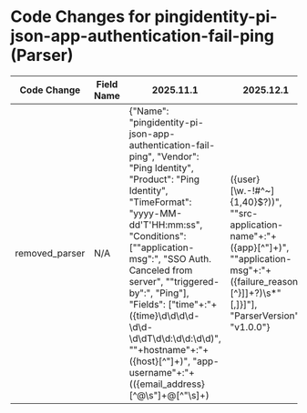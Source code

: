 # Code Changes for pingidentity-pi-json-app-authentication-fail-ping (Parser)

| Code Change | Field Name | 2025.11.1 | 2025.12.1 |
|-------------|------------|-----------|------------|
| removed_parser | N/A | {"Name": "pingidentity-pi-json-app-authentication-fail-ping", "Vendor": "Ping Identity", "Product": "Ping Identity", "TimeFormat": "yyyy-MM-dd'T'HH:mm:ss", "Conditions": ["\"application-msg\":", "SSO Auth. Canceled from server", "\"triggered-by\":", "Ping"], "Fields": ["time\"+:\"+({time}\d\d\d\d-\d\d-\d\dT\d\d:\d\d:\d\d)", "\"+hostname\"+:\"+({host}[^\"]+)", "app-username\"+:\"+(({email_address}[^@\s\"]+@[^\"\s]+)|({user}[\w\.\-\!\#\^\~]{1,40}\$?))", "\"src-application-name\"+:\"+({app}[^\"]+)", "\"application-msg\"+:\"+({failure_reason}[^}\]]+?)\s*\"[,\]}]"], "ParserVersion": "v1.0.0"} | N/A |